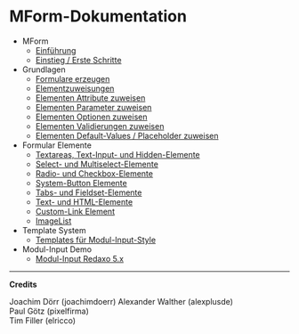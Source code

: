 # MForm-Dokumentation

- MForm
	- [Einführung](main_intro.md)
	- [Einstieg / Erste Schritte](erste_schritte.md)
- Grundlagen
	- [Formulare erzeugen](form_create.md)
	- [Elementzuweisungen](elements_general.md)
    - [Elementen Attribute zuweisen](elements_attributes.md)
    - [Elementen Parameter zuweisen](elements_params.md)
    - [Elementen Optionen zuweisen](elements_options.md)
    - [Elementen Validierungen zuweisen](elements_validates.md)
    - [Elementen Default-Values / Placeholder zuweisen](elements_default_values.md)
- Formular Elemente
	- [Textareas, Text-Input- und Hidden-Elemente](form_input_hidden.md)
	- [Select- und Multiselect-Elemente](form_select_multiselect.md)
	- [Radio- und Checkbox-Elemente](form_radio_checkbox.md)
	- [System-Button Elemente](form_system_button.md)
	- [Tabs- und Fieldset-Elemente](form_fieldset_tabs.md)
	- [Text- und HTML-Elemente](form_text_html.md)
	- [Custom-Link Element](form_custom_link.md)
	- [ImageList](form_imgagelist.md)
- Template System
	- [Templates für Modul-Input-Style](template_modul_input.md)
- Modul-Input Demo
	- [Modul-Input Redaxo 5.x](modul_demo_r5.x.md)

---

**Credits**

Joachim Dörr (joachimdoerr)
Alexander Walther (alexplusde)  
Paul Götz (pixelfirma)  
Tim Filler (elricco)
